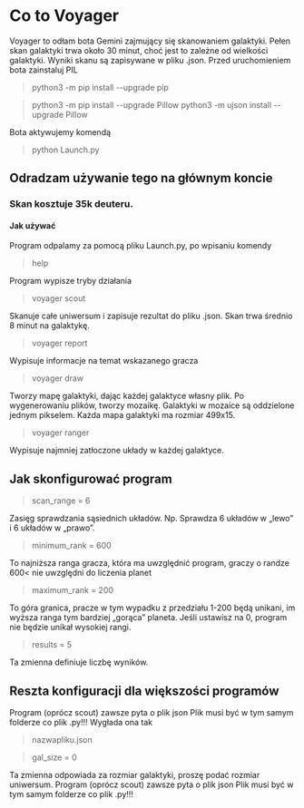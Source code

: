 # Co to Voyager
Voyager to odłam bota Gemini zajmujący się skanowaniem galaktyki. Pełen skan galaktyki trwa około 30 minut, choć jest to zależne od wielkości galaktyki. Wyniki skanu są zapisywane w pliku .json.
Przed uruchomieniem bota zainstaluj PIL
> python3 -m pip install --upgrade pip

> python3 -m pip install --upgrade Pillow
> python3 -m ujson install --upgrade Pillow

Bota aktywujemy komendą 
> python Launch.py
## Odradzam używanie  tego na głównym koncie
### Skan kosztuje 35k deuteru.
#### Jak używać
Program odpalamy za pomocą pliku Launch.py, po wpisaniu komendy
>help

Program wypisze tryby działania
>voyager scout

Skanuje całe uniwersum i zapisuje rezultat do pliku .json. Skan trwa średnio 8 minut na galaktykę.

>voyager report

Wypisuje informacje na temat wskazanego gracza 

>voyager draw

Tworzy mapę galaktyki, dając każdej galaktyce własny plik. Po wygenerowaniu plików, tworzy mozaikę. Galaktyki w mozaice są oddzielone jednym pikselem. Każda mapa galaktyki ma rozmiar 499x15.

>voyager ranger

Wypisuje najmniej zatłoczone układy w każdej galaktyce.

## Jak skonfigurować program

>scan_range = 6

Zasięg sprawdzania sąsiednich układów. Np. Sprawdza 6 układów w „lewo” i 6 układów w „prawo”.

>minimum_rank = 600

To najniższa ranga gracza, która ma uwzględnić program, graczy o randze 600< nie uwzględni do liczenia planet

>maximum_rank = 200

To góra granica, pracze w tym wypadku z przedziału 1-200 będą unikani, im wyższa ranga tym bardziej „gorąca” planeta. Jeśli ustawisz na 0, program nie będzie unikał wysokiej rangi.

>results = 5

Ta zmienna definiuje liczbę wyników. 

## Reszta konfiguracji dla większości programów

Program (oprócz scout) zawsze pyta o plik json
Plik musi być w tym samym folderze co plik .py!!!
Wygłada ona tak
>nazwapliku.json

>gal_size = 0

Ta zmienna odpowiada za rozmiar galaktyki, proszę podać rozmiar uniwersum.
Program (oprócz scout) zawsze pyta o plik json
Plik musi być w tym samym folderze co plik .py!!!

